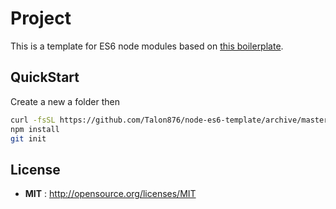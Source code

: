 # Project

This is a template for ES6 node modules based on [this boilerplate](https://github.com/revolunet/node-babel-boilerplate).

## QuickStart

Create a new a folder then

```sh
curl -fsSL https://github.com/Talon876/node-es6-template/archive/master.tar.gz | tar -xz --strip-components=1 node-es6-template-master
npm install
git init
```

## License

 - **MIT** : http://opensource.org/licenses/MIT
